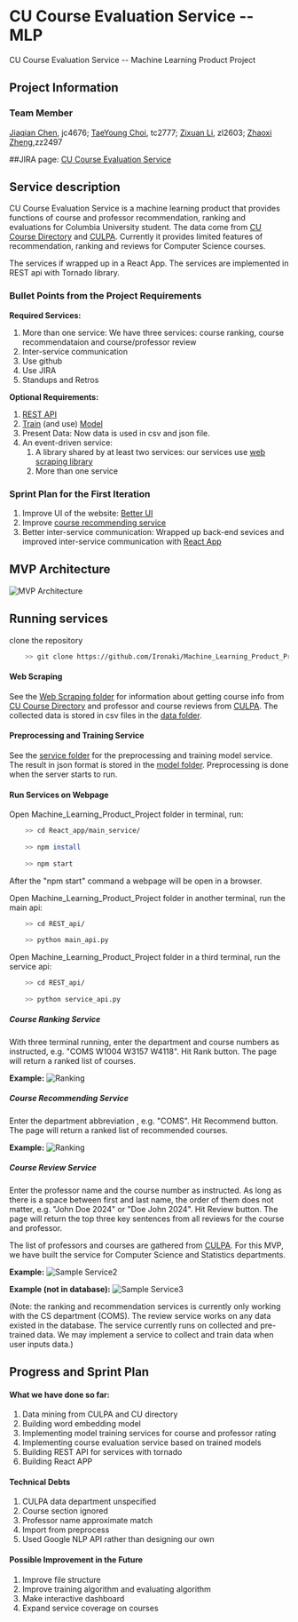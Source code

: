 # CU Course Evaluation Service -- MLP
CU Course Evaluation Service -- Machine Learning Product Project

## Project Information

### Team Member
[Jiaqian Chen](https://github.com/Achyles), jc4676;
[TaeYoung Choi](https://github.com/taeyoung-choi), tc2777;
[Zixuan Li](https://github.com/Ironaki), zl2603;
[Zhaoxi Zheng](https://github.com/zhengzhaoxisysu),zz2497

##JIRA page: [CU Course Evaluation Service](https://cucess.atlassian.net/secure/Dashboard.jspa)

## Service description

CU Course Evaluation Service is a machine learning product that provides functions of course and professor recommendation, ranking and evaluations for Columbia University student. The data come from [CU Course Directory](http://www.columbia.edu/cu/bulletin/uwb/) and  [CULPA](http://culpa.info/). Currently it provides limited features of recommendation, ranking and reviews for Computer Science courses.

The services if wrapped up in a React App. The services are implemented in REST api with Tornado library. 

### Bullet Points from the Project Requirements

**Required Services:**
1. More than one service: We have three services: course ranking, course recommendataion and course/professor review
2. Inter-service communication
3. Use github
4. Use JIRA
5. Standups and Retros

**Optional Requirements:**
1. [REST API](./REST_api)
2. [Train](./service) (and use) [Model](./model)
3. Present Data: Now data is used in csv and json file.
4. An event-driven service:
    1. A library shared by at least two services: our services use [web scraping library](./Web_Scraping)
    2. More than one service


### Sprint Plan for the First Iteration

1. Improve UI of the website: [Better UI](./service_example)
2. Improve [course recommending service](./React_app/main_service)
3. Better inter-service communication: Wrapped up back-end sevices and improved inter-service communication with [React App](./React_app/main_service)

## MVP Architecture
![MVP Architecture](./data/mvp.png)

## Running services

clone the repository

``` bash
    >> git clone https://github.com/Ironaki/Machine_Learning_Product_Project.git
```

#### Web Scraping 
See the [Web Scraping folder](./Web_Scraping) for information about getting course info from [CU Course Directory](http://www.columbia.edu/cu/bulletin/uwb/) and professor and course reviews from [CULPA](http://culpa.info/). The collected data is stored in csv files in the [data folder](./data).

#### Preprocessing and Training Service

See the [service folder](./service) for the preprocessing and training model service. The result in json format is stored in the [model folder](./model). Preprocessing is done when the server starts to run.

#### Run Services on Webpage

Open Machine_Learning_Product_Project folder in terminal, run:

``` bash
    >> cd React_app/main_service/
    
    >> npm install
    
    >> npm start
```
After the "npm start" command a webpage will be open in a browser.

Open Machine_Learning_Product_Project folder in another terminal, run the main api:

``` bash
    >> cd REST_api/
    
    >> python main_api.py
```
Open Machine_Learning_Product_Project folder in a third terminal, run the service api:

``` bash
    >> cd REST_api/
    
    >> python service_api.py
```

##### Course Ranking Service

With three terminal running, enter the department and course numbers as instructed, e.g. "COMS W1004 W3157 W4118". Hit Rank button. The page will return a ranked list of courses.

**Example:**
![Ranking](./service_example/Ranking.png)

##### Course Recommending Service

Enter the department abbreviation , e.g. "COMS". Hit Recommend button. The page will return a ranked list of recommended courses.

**Example:**
![Ranking](./service_example/Recommending.png)

##### Course Review Service

Enter the professor name and the course number as instructed. As long as there is a space between first and last name, the order of them does not matter, e.g. "John Doe 2024" or "Doe John 2024". Hit Review button. The page will return the top three key sentences from all reviews for the course and professor.

The list of professors and courses are gathered from [CULPA](http://culpa.info/). For this MVP, we have built the service for Computer Science and Statistics departments.

**Example:**
![Sample Service2](./service_example/review.png)

**Example (not in database):**
![Sample Service3](./service_example/review_fail.png)


(Note: the ranking and recommendation services is currently only working with the CS department (COMS). The review service works on any data existed in the database.
The service currently runs on collected and pre-trained data. We may implement a service to collect and train data when user inputs data.)

## Progress and Sprint Plan

#### What we have done so far:

1. Data mining from CULPA and CU directory
2. Building word embedding model
3. Implementing model training services for course and professor rating
4. Implementing course evaluation service based on trained models
5. Building REST API for services with tornado
6. Building React APP


#### Technical Debts

1. CULPA data department unspecified
2. Course section ignored
3. Professor name approximate match
4. Import from preprocess
5. Used Google NLP API rather than designing our own

#### Possible Improvement in the Future

1. Improve file structure
2. Improve training algorithm and evaluating algorithm
3. Make interactive dashboard
4. Expand service coverage on courses
